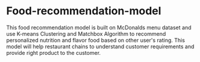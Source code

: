 # Food-recommendation-model
This food recommendation model is built on McDonalds menu dataset and use K-means Clustering and Matchbox Algorithm to recommend personalized nutrition and flavor food based on other user's rating. This model will help restaurant chains to understand customer requirements and provide right product to the customer.
